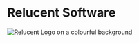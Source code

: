 # Relucent Software

![Relucent Logo on a colourful background](./relucent-logo-extended-abstract-gradient.png)
